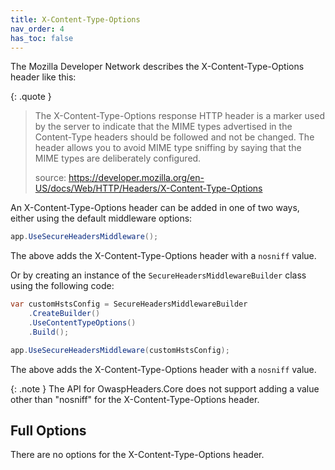 ```yaml
---
title: X-Content-Type-Options
nav_order: 4
has_toc: false
---
```


The Mozilla Developer Network describes the X-Content-Type-Options header like this:

{: .quote }
> The X-Content-Type-Options response HTTP header is a marker used by the server to indicate that the MIME types advertised in the Content-Type headers should be followed and not be changed. The header allows you to avoid MIME type sniffing by saying that the MIME types are deliberately configured.
>
> source: https://developer.mozilla.org/en-US/docs/Web/HTTP/Headers/X-Content-Type-Options

An X-Content-Type-Options header can be added in one of two ways, either using the default middleware options:

```csharp
app.UseSecureHeadersMiddleware();
```

The above adds the X-Content-Type-Options header with a `nosniff` value.

Or by creating an instance of the `SecureHeadersMiddlewareBuilder` class using the following code:

```csharp
var customHstsConfig = SecureHeadersMiddlewareBuilder
    .CreateBuilder()
    .UseContentTypeOptions()
    .Build();

app.UseSecureHeadersMiddleware(customHstsConfig);
```

The above adds the X-Content-Type-Options header with a `nosniff` value.

{: .note }
The API for OwaspHeaders.Core does not support adding a value other than "nosniff" for the X-Content-Type-Options header.

## Full Options

There are no options for the X-Content-Type-Options header.

